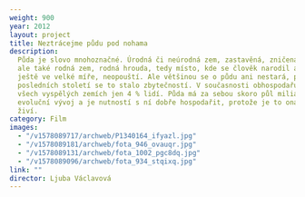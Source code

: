 ```yaml
---
weight: 900
year: 2012
layout: project
title: Neztrácejme půdu pod nohama
description:
  Půda je slovo mnohoznačné. Úrodná či neúrodná zem, zastavěná, zničená,
  ale také rodná zem, rodná hrouda, tedy místo, kde se člověk narodil a kterou, stále
  ještě ve velké míře, neopouští. Ale většinou se o půdu ani nestará, protože během
  posledních století se to stalo zbytečností. V současnosti obhospodařuje půdu ve
  všech vyspělých zemích jen 4 % lidí. Půda má za sebou skoro půl miliardy let trvající
  evoluční vývoj a je nutností s ní dobře hospodařit, protože je to ona, která nás
  živí.
category: Film
images:
  - "/v1578089717/archweb/P1340164_ifyazl.jpg"
  - "/v1578089181/archweb/fota_946_ovauqr.jpg"
  - "/v1578089131/archweb/fota_1002_pgc8dq.jpg"
  - "/v1578089096/archweb/fota_934_stqixq.jpg"
link: ""
director: Ljuba Václavová
---
```

